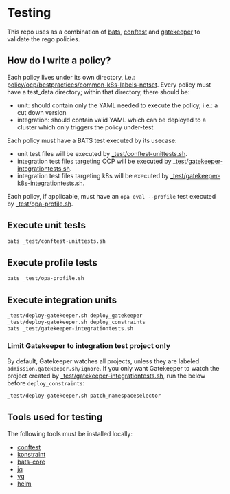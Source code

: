 # Testing
This repo uses as a combination of [bats](https://github.com/bats-core/bats-core), [conftest](https://github.com/open-policy-agent/conftest) and
[gatekeeper](https://github.com/open-policy-agent/gatekeeper) to validate the rego policies.

## How do I write a policy?
Each policy lives under its own directory, i.e.: [policy/ocp/bestpractices/common-k8s-labels-notset](policy/ocp/bestpractices/common-k8s-labels-notset).
Every policy must have a test_data directory; within that directory, there should be:
- unit: should contain only the YAML needed to execute the policy, i.e.: a cut down version
- integration: should contain valid YAML which can be deployed to a cluster which only triggers the policy under-test

Each policy must have a BATS test executed by its usecase:
- unit test files will be executed by [_test/conftest-unittests.sh](_test/conftest-unittests.sh).
- integration test files targeting OCP will be executed by [_test/gatekeeper-integrationtests.sh](_test/gatekeeper-integrationtests.sh). 
- integration test files targeting k8s will be executed by [_test/gatekeeper-k8s-integrationtests.sh](_test/gatekeeper-k8s-integrationtests.sh).

Each policy, if applicable, must have an `opa eval --profile` test executed by [_test/opa-profile.sh](_test/opa-profile.sh).

## Execute unit tests
```bash
bats _test/conftest-unittests.sh
```

## Execute profile tests
```bash
bats _test/opa-profile.sh
```

## Execute integration units
```bash
_test/deploy-gatekeeper.sh deploy_gatekeeper
_test/deploy-gatekeeper.sh deploy_constraints
bats _test/gatekeeper-integrationtests.sh
```

### Limit Gatekeeper to integration test project only
By default, Gatekeeper watches all projects, unless they are labeled `admission.gatekeeper.sh/ignore`.
If you only want Gatekeeper to watch the project created by [_test/gatekeeper-integrationtests.sh](_test/gatekeeper-integrationtests.sh),
run the below before `deploy_constraints`:

```bash
_test/deploy-gatekeeper.sh patch_namespaceselector
```

## Tools used for testing
The following tools must be installed locally:

- [conftest](https://www.conftest.dev/install)
- [konstraint](https://github.com/plexsystems/konstraint#installation)
- [bats-core](https://github.com/bats-core/bats-core)
- [jq](https://stedolan.github.io/jq/download)
- [yq](https://pypi.org/project/yq)
- [helm](https://helm.sh/)
